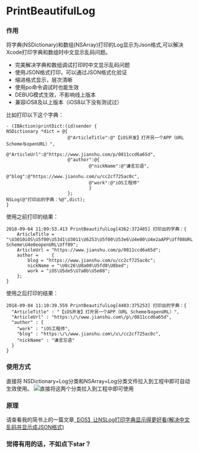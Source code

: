 # PrintBeautifulLog

### 作用
将字典(NSDictionary)和数组(NSArray)打印的Log显示为Json格式,可以解决Xcode打印字典和数组时中文显示乱码问题。
* 完美解决字典和数组调试打印时中文显示乱码问题
* 使用JSON格式打印，可以通过JSON格式化验证
* 缩进格式显示，层次清晰
* 使用po命令调试时也能生效
* DEBUG模式生效，不影响线上版本
* 兼容iOS8及以上版本（iOS8以下没有测试过）

比如打印以下这个字典：
```
- (IBAction)printDict:(id)sender {
NSDictionary *dict = @{
                       @"ArticleTitle":@"【iOS开发】打开另一个APP（URL Scheme与openURL）",
                       @"ArticleUrl":@"https://www.jianshu.com/p/0811ccd6a65d",
                       @"author":@{
                               @"nickName":@"谦言忘语",
                               @"blog":@"https://www.jianshu.com/u/cc2cf725ac0c",
                               @"work":@"iOS工程师"
                               }
                       };
NSLog(@"打印出的字典：%@",dict);
}
```

使用之前打印的结果：
```
2018-09-04 11:09:53.413 PrintBeautifulLog[4362:372485] 打印出的字典：{
    ArticleTitle = "\U3010iOS\U5f00\U53d1\U3011\U6253\U5f00\U53e6\U4e00\U4e2aAPP\Uff08URL Scheme\U4e0eopenURL\Uff09";
    ArticleUrl = "https://www.jianshu.com/p/0811ccd6a65d";
    author =     {
        blog = "https://www.jianshu.com/u/cc2cf725ac0c";
        nickName = "\U8c26\U8a00\U5fd8\U8bed";
        work = "iOS\U5de5\U7a0b\U5e08";
    };
}
```
使用之后打印的结果：
```
2018-09-04 11:10:39.559 PrintBeautifulLog[4403:375253] 打印出的字典：{
  "ArticleTitle" : "【iOS开发】打开另一个APP（URL Scheme与openURL）",
  "ArticleUrl" : "https:\/\/www.jianshu.com\/p\/0811ccd6a65d",
  "author" : {
    "work" : "iOS工程师",
    "blog" : "https:\/\/www.jianshu.com\/u\/cc2cf725ac0c",
    "nickName" : "谦言忘语"
  }
}
```

### 使用方式
直接将 NSDictionary+Log分类和NSArray+Log分类文件拉入到工程中即可自动生效使用。
![直接将这两个分类拉入到工程中即可使用](https://upload-images.jianshu.io/upload_images/1818095-57bb0e383920592f.png?imageMogr2/auto-orient/strip%7CimageView2/2/w/1240)


### 原理
请查看我的简书上的一篇文章[【iOS】让NSLog打印字典显示得更好看(解决中文乱码并显示成JSON格式)](https://www.jianshu.com/p/79cd2476287d)

### 觉得有用的话，不如点下star？
